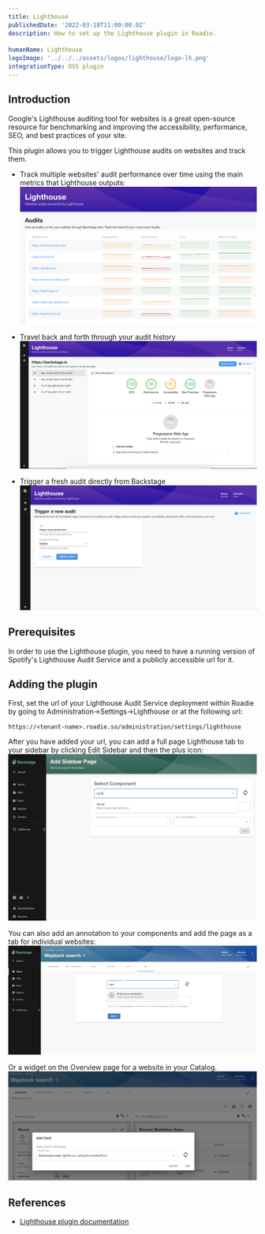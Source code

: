 ```yaml
---
title: Lighthouse
publishedDate: '2022-03-18T11:00:00.0Z'
description: How to set up the Lighthouse plugin in Roadie.

humanName: Lighthouse
logoImage: '../../../assets/logos/lighthouse/logo-lh.png'
integrationType: OSS plugin
---
```


## Introduction

Google's Lighthouse auditing tool for websites is a great open-source resource for benchmarking and improving the accessibility, performance, SEO, and best practices of your site.

This plugin allows you to trigger Lighthouse audits on websites and track them.

- Track multiple websites' audit performance over time using the main metrics that Lighthouse outputs:
![audits-overview-page.png](./audits-overview-page.png)

- Travel back and forth through your audit history
![audit-view.png](./audit-view.png)

- Trigger a fresh audit directly from Backstage
![create-audit.png](./create-audit.png)

## Prerequisites

In order to use the Lighthouse plugin, you need to have a running version of Spotify's Lighthouse Audit Service and a 
publicly accessible url for it.

## Adding the plugin

First, set the url of your Lighthouse Audit Service deployment within Roadie by going to Administration->Settings->Lighthouse or at the following url:

```text
https://<tenant-name>.roadie.so/administration/settings/lighthouse
```

After you have added your url, you can add a full page Lighthouse tab to your sidebar by clicking Edit Sidebar and then the plus icon:
![add-sidebar-page.png](./add-sidebar-page.png)

You can also add an annotation to your components and add the page as a tab for individual websites:
![add-lighthouse-tab.png](./add-lighthouse-tab.png)

Or a widget on the Overview page for a website in your Catalog.
![add-widget.png](./add-widget.png)

## References

- [Lighthouse plugin documentation](https://github.com/backstage/backstage/blob/master/plugins/lighthouse/README.md)
